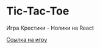 # Tic-Tac-Toe

Игра Крестики - Нолики на React

[Ссылка на игру](https://roobyroid.github.io/tic-tac-toe/)